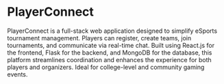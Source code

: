 # PlayerConnect
 PlayerConnect is a full-stack web application designed to simplify eSports tournament management. Players can register, create teams, join tournaments, and communicate via real-time chat. Built using React.js for the frontend, Flask for the backend, and MongoDB for the database, this platform streamlines coordination and enhances the experience for both players and organizers. Ideal for college-level and community gaming events.
